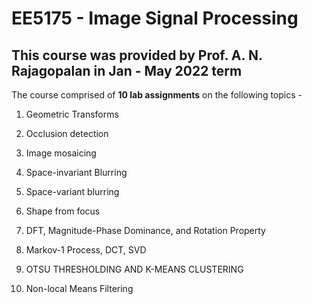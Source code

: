 # EE5175 - Image Signal Processing 
## This course was provided by Prof. A. N. Rajagopalan in Jan - May 2022 term

The course comprised of **10 lab assignments** on the following topics - 


  1. Geometric Transforms

  2. Occlusion detection

  3. Image mosaicing

  4. Space-invariant Blurring

  5. Space-variant blurring

  6. Shape from focus

  7. DFT, Magnitude-Phase Dominance, and Rotation Property

  8. Markov-1 Process, DCT, SVD

  9. OTSU THRESHOLDING AND K-MEANS CLUSTERING

  10. Non-local Means Filtering
